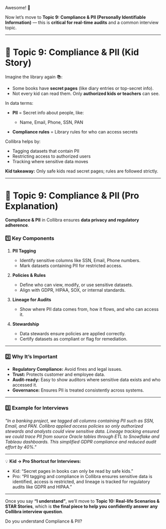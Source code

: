Awesome! 🎉

Now let’s move to **Topic 9: Compliance & PII (Personally Identifiable Information)** — this is **critical for real-time audits** and a common interview topic.

---

# 🧸 Topic 9: Compliance & PII (Kid Story)

Imagine the library again 📚:

* Some books have **secret pages** (like diary entries or top-secret info).
* Not every kid can read them. Only **authorized kids or teachers** can see.

In data terms:

* **PII** = Secret info about people, like:

  * Name, Email, Phone, SSN, PAN
* **Compliance rules** = Library rules for who can access secrets

Collibra helps by:

* Tagging datasets that contain PII
* Restricting access to authorized users
* Tracking where sensitive data moves

**Kid takeaway:** Only safe kids read secret pages; rules are followed strictly.

---

# 🏢 Topic 9: Compliance & PII (Pro Explanation)

**Compliance & PII** in Collibra ensures **data privacy and regulatory adherence**.

### 1️⃣ Key Components

1. **PII Tagging**

   * Identify sensitive columns like SSN, Email, Phone numbers.
   * Mark datasets containing PII for restricted access.

2. **Policies & Rules**

   * Define who can view, modify, or use sensitive datasets.
   * Align with GDPR, HIPAA, SOX, or internal standards.

3. **Lineage for Audits**

   * Show where PII data comes from, how it flows, and who can access it.

4. **Stewardship**

   * Data stewards ensure policies are applied correctly.
   * Certify datasets as compliant or flag for remediation.

---

### 2️⃣ Why It’s Important

* **Regulatory Compliance:** Avoid fines and legal issues.
* **Trust:** Protects customer and employee data.
* **Audit-ready:** Easy to show auditors where sensitive data exists and who accessed it.
* **Governance:** Ensures PII is treated consistently across systems.

---

### 3️⃣ Example for Interviews

*"In a banking project, we tagged all columns containing PII such as SSN, Email, and PAN. Collibra applied access policies so only authorized stewards and analysts could view sensitive data. Lineage tracking ensured we could trace PII from source Oracle tables through ETL to Snowflake and Tableau dashboards. This simplified GDPR compliance and reduced audit effort by 40%."*

---

💡 **Kid → Pro Shortcut for Interviews:**

* Kid: “Secret pages in books can only be read by safe kids.”
* Pro: “PII tagging and compliance in Collibra ensures sensitive data is identified, access is restricted, and lineage is tracked for regulatory audits like GDPR and HIPAA.”

---

Once you say **“I understand”**, we’ll move to **Topic 10: Real-life Scenarios & STAR Stories**, which is **the final piece to help you confidently answer any Collibra interview question**.

Do you understand Compliance & PII?
